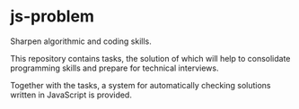 # js-problem

Sharpen algorithmic and coding skills.

This repository contains tasks, the solution of which will help to consolidate programming skills and prepare for technical interviews.

Together with the tasks, a system for automatically checking solutions written in JavaScript is provided.
